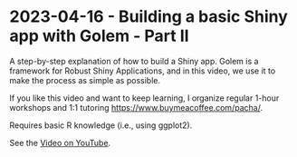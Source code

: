 # 2023-04-16 - Building a basic Shiny app with Golem - Part II

A step-by-step explanation of how to build a Shiny app. Golem is a framework for Robust Shiny Applications, and in this video, we use it to make the process as simple as possible.

If you like this video and want to keep learning, I organize regular 1-hour workshops and 1:1 tutoring https://www.buymeacoffee.com/pacha/.

Requires basic R knowledge (i.e., using ggplot2).

See the [Video on YouTube](https://youtu.be/uQFZVVZponc).
